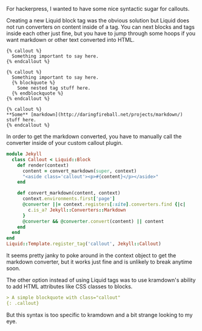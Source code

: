 For hackerpress, I wanted to have some nice syntactic sugar for callouts.

Creating a new Liquid block tag was the obvious solution but Liquid does not
run converters on content inside of a tag. You can next blocks and tags inside
each other just fine, but you have to jump through some hoops if you want
markdown or other text converted into HTML.


```liquid This works fine
{% callout %}
  Something important to say here.
{% endcallout %}
```

```liquid And this works fine as well
{% callout %}
  Something important to say here.
  {% blockquote %}
    Some nested tag stuff here.
  {% endblockquote %}
{% endcallout %}
```

```liquid This does not work
{% callout %}
**Some** [markdown](http://daringfireball.net/projects/markdown/) stuff here.
{% endcallout %}
```

In order to get the markdown converted, you have to manually call the converter
inside of your custom callout plugin.

```ruby
module Jekyll
  class Callout < Liquid::Block
    def render(context)
      content = convert_markdown(super, context)
      "<aside class='callout'><p>#{content}</p></aside>"
    end

    def convert_markdown(content, context)
      context.environments.first['page']
      @converter ||= context.registers[:site].converters.find {|c|
        c.is_a? Jekyll::Converters::Markdown
      }
      @converter && @converter.convert(content) || content
    end
  end
end
Liquid::Template.register_tag('callout', Jekyll::Callout)
```

It seems pretty janky to poke around in the context object to get the
markdown converter, but it works just fine and is unlikely to break anytime
soon.

The other option instead of using Liquid tags was to use kramdown's ability to
add HTML attributes like CSS classes to blocks.

```markdown
> A simple blockquote with class="callout"
{: .callout}
```

But this syntax is too specific to kramdown and a bit strange looking to my eye.
